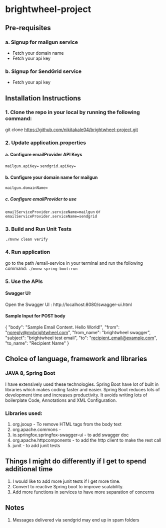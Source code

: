 
# brightwheel-project

##  Pre-requisites
### a. Signup for mailgun service
*  Fetch your domain name
* Fetch your api key
### b. Signup for SendGrid service
* Fetch your api key
    
## Installation Instructions
### 1. Clone the repo in your local by running the following command:
git clone https://github.com/nikitakale04/brightwheel-project.git
### 2. Update application.properties
#### a. Configure emailProvider API Keys

` mailgun.apiKey= `
`sendgrid.apiKey=`


#### b. Configure your domain name for mailgun
  `mailgun.domainName=`

##### c. Configure emailProvider to use
`emailServiceProvider.serviceName=mailgun`
  or
`emailServiceProvider.serviceName=sendgrid`

### 3. Build and Run Unit Tests
`./mvnw clean verify`

### 4. Run application
go to the path /email-service in your terminal and run the following command:
`./mvnw spring-boot:run`

### 5. Use the APIs
#### Swagger UI: 
Open the Swagger UI : http://localhost:8080/swagger-ui.html
#### Sample Input for POST body
{
  "body": "Sample Email Content. Hello World!",
  "from": "noreply@mybrightwheel.com",
  "from_name": "brightwheel swagger",
  "subject": "brightwheel test email",
  "to": "recipient_email@example.com",
  "to_name": "Recipient Name"
}

## Choice of language, framework and libraries
### JAVA 8, Spring Boot
I have extensively used these technologies.
Spring Boot have lot of built in libraries which makes coding faster and easier. Spring Boot reduces lots of development time and increases productivity. It avoids writing lots of boilerplate Code, Annotations and XML Configuration.
### Libraries used:
1. org.jsoup - To remove HTML tags from the body text
1. org.apache.commons - 
1. io.springfox.springfox-swagger-ui - to add swagger doc
1. org.apache.httpcomponents - to add the http client to make the rest call
1. junit - to add junit tests

## Things I might do differently if I get to spend additional time 
1. I would like to add more junit tests if I get more time.
1. Convert to reactive Spring boot to improve scalability.
1. Add more functions in services to have more separation of concerns

## Notes
1. Messages delivered via sendgrid may end up in spam folders
